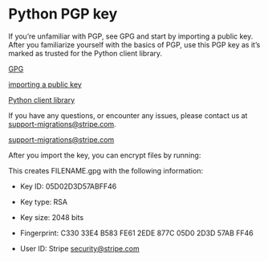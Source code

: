 # Python PGP key

If you’re unfamiliar with PGP, see GPG and start by importing a public key. After you familiarize yourself with the basics of PGP, use this PGP key as it’s marked as trusted for the Python client library.

[GPG](http://gnupg.org)

[importing a public key](http://www.gnupg.org/gph/en/manual.html#AEN84)

[Python client library](https://github.com/stripe/stripe-python)

If you have any questions, or encounter any issues, please contact us at support-migrations@stripe.com.

[support-migrations@stripe.com](mailto:support-migrations@stripe.com)

After you import the key, you can encrypt files by running:

This creates FILENAME.gpg with the following information:

- Key ID: 05D02D3D57ABFF46

- Key type: RSA

- Key size: 2048 bits

- Fingerprint: C330 33E4 B583 FE61 2EDE 877C 05D0 2D3D 57AB FF46

- User ID: Stripe <security@stripe.com>
